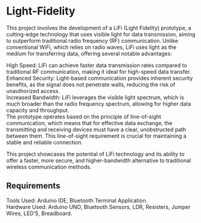 # Light-Fidelity



This project involves the development of a LiFi (Light Fidelity) prototype, a cutting-edge technology that uses visible light for data transmission, aiming to outperform traditional radio frequency (RF) communication. Unlike conventional WiFi, which relies on radio waves, LiFi uses light as the medium for transferring data, offering several notable advantages:

High Speed: LiFi can achieve faster data transmission rates compared to traditional RF communication, making it ideal for high-speed data transfer.
<br>
Enhanced Security: Light-based communication provides inherent security benefits, as the signal does not penetrate walls, reducing the risk of unauthorized access.
<br>
Increased Bandwidth: LiFi leverages the visible light spectrum, which is much broader than the radio frequency spectrum, allowing for higher data capacity and throughput.
<br>
The prototype operates based on the principle of line-of-sight communication, which means that for effective data exchange, the transmitting and receiving devices must have a clear, unobstructed path between them. This line-of-sight requirement is crucial for maintaining a stable and reliable connection.

This project showcases the potential of LiFi technology and its ability to offer a faster, more secure, and higher-bandwidth alternative to traditional wireless communication methods.

## Requirements
  Tools Used: Arduino IDE, Bluetooth Terminal Application.
  <br>
  Hardware Used: Arduino UNO, Bluetooth Sensors, LDR, Resisters, Jumper Wires, LED’S, Breadboard.
